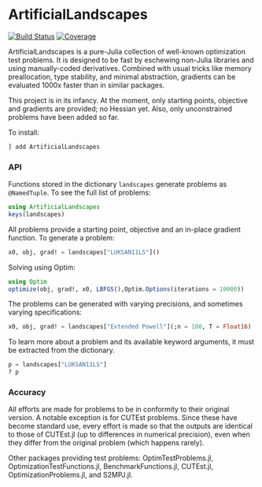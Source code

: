 # ArtificialLandscapes

[![Build Status](https://github.com/NicolasL-S/ArtificialLandscapes.jl/actions/workflows/CI.yml/badge.svg?branch=main)](https://github.com/NicolasL-S/ArtificialLandscapes.jl/actions/workflows/CI.yml?query=branch%3Amain)
[![Coverage](https://codecov.io/gh/NicolasL-S/ArtificialLandscapes.jl/branch/main/graph/badge.svg)](https://codecov.io/gh/NicolasL-S/ArtificialLandscapes.jl)

ArtificialLandscapes is a pure-Julia collection of well-known optimization test problems. It is designed to be fast by eschewing non-Julia libraries and using manually-coded derivatives. Combined with usual tricks like memory preallocation, type stability, and minimal abstraction, gradients can be evaluated 1000x faster than in similar packages.

This project is in its infancy. At the moment, only starting points, objective and gradients are provided; no Hessian yet. Also, only unconstrained problems have been added so far.

To install:
```Julia
] add ArtificialLandscapes
```

### API
Functions stored in the dictionary ``landscapes`` generate problems as ``@NamedTuple``.  To see the full list of problems:
```Julia
using ArtificialLandscapes
keys(landscapes)
```
All problems provide a starting point, objective and an in-place gradient function. To generate a problem:
```Julia
x0, obj, grad! = landscapes["LUKSAN11LS"]()
```
Solving using Optim:
```Julia
using Optim
optimize(obj, grad!, x0, LBFGS(),Optim.Options(iterations = 10000))
```
The problems can be generated with varying precisions, and sometimes varying specifications:
```Julia
x0, obj, grad! = landscapes["Extended Powell"](;n = 100, T = Float16)
```
To learn more about a problem and its available keyword arguments, it must be extracted from the dictionary.
```Julia
p = landscapes["LUKSAN11LS"]
? p
```
### Accuracy

All efforts are made for problems to be in conformity to their original version. A notable exception is for CUTEst problems. Since these have become standard use, every effort is made so that the outputs are identical to those of CUTEst.jl (up to differences in numerical precision), even when they differ from the original problem (which happens rarely). 

Other packages providing test problems: OptimTestProblems.jl, OptimizationTestFunctions.jl, BenchmarkFunctions.jl, CUTEst.jl, OptimizationProblems.jl, and S2MPJ.jl.